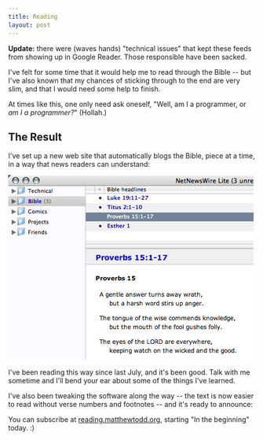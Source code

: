 ```yaml
---
title: Reading
layout: post
---
```

<p class="update"><strong>Update:</strong> there were (waves hands) "technical issues" that kept these feeds from showing up in Google Reader. Those responsible have been sacked.</p>

I've felt for some time that it would help me to read through the Bible -- but I've also known that my chances of sticking through to the end are very slim, and that I would need some help to finish.

At times like this, one only need ask oneself, "Well, am I a programmer, or <em>am I a programmer?</em>" (Hollah.)

<h2>The Result</h2>

I've set up a new web site that automatically blogs the Bible, piece at a time, in a way that news readers can understand:

<img src="/images/2007/03/15/reading.png" width="500" height="375" alt="Reading" />

I've been reading this way since last July, and it's been good. Talk with me sometime and I'll bend your ear about some of the things I've learned.

I've also been tweaking the software along the way -- the text is now easier to read without verse numbers and footnotes -- and it's ready to announce:

You can subscribe at <a href="http://reading.matthewtodd.org">reading.matthewtodd.org</a>, starting "In the beginning" today. :)
